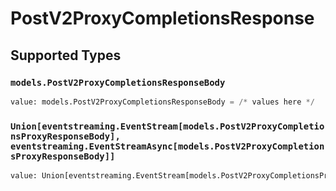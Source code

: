 # PostV2ProxyCompletionsResponse


## Supported Types

### `models.PostV2ProxyCompletionsResponseBody`

```python
value: models.PostV2ProxyCompletionsResponseBody = /* values here */
```

### `Union[eventstreaming.EventStream[models.PostV2ProxyCompletionsProxyResponseBody], eventstreaming.EventStreamAsync[models.PostV2ProxyCompletionsProxyResponseBody]]`

```python
value: Union[eventstreaming.EventStream[models.PostV2ProxyCompletionsProxyResponseBody], eventstreaming.EventStreamAsync[models.PostV2ProxyCompletionsProxyResponseBody]] = /* values here */
```

